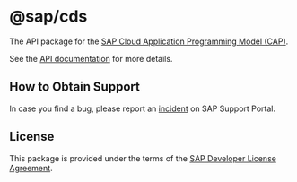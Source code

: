 # @sap/cds

The API package for the [SAP Cloud Application Programming Model (CAP)](https://cap.cloud.sap).

See the [API documentation](https://cap.cloud.sap/docs/node.js/api) for more details.

## How to Obtain Support

In case you find a bug, please report an [incident](https://cap.cloud.sap/docs/resources/#reporting-incidents) on SAP Support Portal.

## License

This package is provided under the terms of the [SAP Developer License Agreement](https://tools.hana.ondemand.com/developer-license-3.1.txt).
